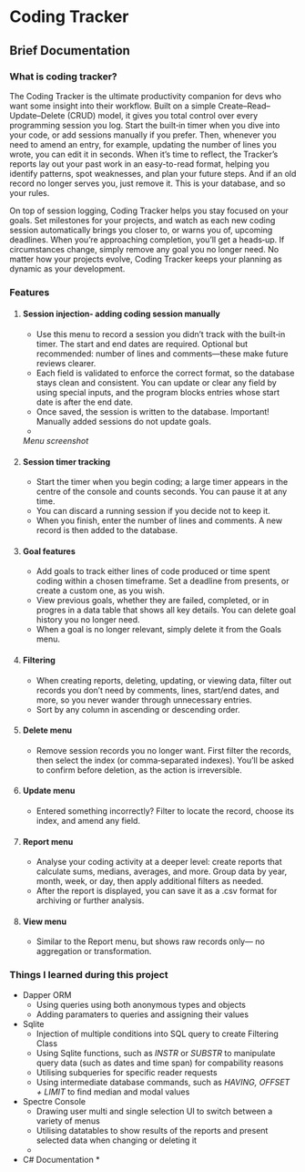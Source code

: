 # Coding Tracker
## Brief Documentation
### What is coding tracker?
The Coding Tracker is the ultimate productivity companion for devs who want some insight into their workflow. Built on a simple Create–Read–Update–Delete (CRUD) model, it gives you total control over every programming session you log. Start the built‑in timer when you dive into your code, or add sessions manually if you prefer. Then, whenever you need to amend an entry, for example, updating the number of lines you wrote, you can edit it in seconds. When it’s time to reflect, the Tracker’s reports lay out your past work in an easy-to-read format, helping you identify patterns, spot weaknesses, and plan your future steps. And if an old record no longer serves you, just remove it. This is your database, and so your rules.

On top of session logging, Coding Tracker helps you stay focused on your goals. Set milestones for your projects, and watch as each new coding session automatically brings you closer to, or warns you of, upcoming deadlines. When you’re approaching completion, you’ll get a heads‑up. If circumstances change, simply remove any goal you no longer need. No matter how your projects evolve, Coding Tracker keeps your planning as dynamic as your development.

### Features
1) #### Session injection- adding coding session manually 
   * Use this menu to record a session you didn’t track with the built‑in timer. The start and end dates are required. Optional but recommended: number of lines and comments—these make future reviews clearer.
   * Each field is validated to enforce the correct format, so the database stays clean and consistent. You can update or clear any field by using special inputs, and the program blocks entries whose start date is after the end date.
   * Once saved, the session is written to the database. Important! Manually added sessions do not update goals.
   * 
    _Menu screenshot_
2) #### Session timer tracking
   * Start the timer when you begin coding; a large timer appears in the centre of the console and counts seconds. You can pause it at any time.
   * You can discard a running session if you decide not to keep it.
   * When you finish, enter the number of lines and comments. A new record is then added to the database.
3) #### Goal features
   * Add goals to track either lines of code produced or time spent coding within a chosen timeframe. Set a deadline from presents, or create a custom one, as you wish.
   * View previous goals, whether they are failed, completed, or in progres in a data table that shows all key details. You can delete goal history you no longer need.
   * When a goal is no longer relevant, simply delete it from the Goals menu.
4) #### Filtering
   * When creating reports, deleting, updating, or viewing data, filter out records you don’t need by comments, lines, start/end dates, and more, so you never wander through unnecessary entries.
   * Sort by any column in ascending or descending order.
5) #### Delete menu
   * Remove session records you no longer want. First filter the records, then select the index (or comma‑separated indexes). You’ll be asked to confirm before deletion, as the action is irreversible.
6) #### Update menu
   * Entered something incorrectly? Filter to locate the record, choose its index, and amend any field.
7) #### Report menu
   * Analyse your coding activity at a deeper level: create reports that calculate sums, medians, averages, and more. Group data by year, month, week, or day, then apply additional filters as needed.
   * After the report is displayed, you can save it as a .csv format for archiving or further analysis.
8) #### View menu
   * Similar to the Report menu, but shows raw records only— no aggregation or transformation.
### Things I learned during this project
* Dapper ORM
  * Using queries using both anonymous types and objects
  * Adding paramaters to queries and assigning their values
* Sqlite
  * Injection of multiple conditions into SQL query to create Filtering Class
  * Using Sqlite functions, such as _INSTR_ or _SUBSTR_ to manipulate query data (such as dates and time span) for compability reasons
  * Utilising subqueries for specific reader requests
  * Using intermediate database commands, such as _HAVING, OFFSET + LIMIT_ to find median and modal values
* Spectre Console
  * Drawing user multi and single selection UI to switch between a variety of menus
  * Utilising datatables to show results of the reports and present selected data when changing or deleting it
  * 
* C# Documentation
  * 
